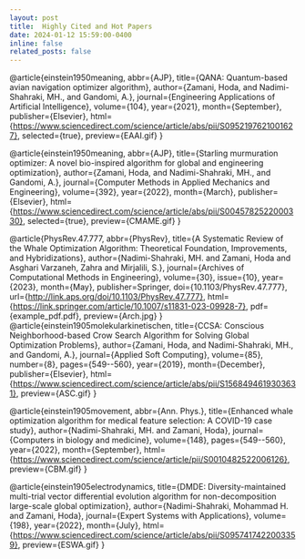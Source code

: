 ```yaml
---
layout: post
title:  Highly Cited and Hot Papers 
date: 2024-01-12 15:59:00-0400
inline: false
related_posts: false
---
```


@article{einstein1950meaning,
  abbr={AJP},
  title={QANA: Quantum-based avian navigation optimizer algorithm},
  author={Zamani, Hoda, and Nadimi-Shahraki, MH., and Gandomi, A.},
  journal={Engineering Applications of Artificial Intelligence},
  volume={104},
  year={2021},
  month={September},
  publisher={Elsevier},
  html={https://www.sciencedirect.com/science/article/abs/pii/S0952197621001627},
  selected={true},
  preview={EAAI.gif}
}

@article{einstein1950meaning,
  abbr={AJP},
  title={Starling murmuration optimizer: A novel bio-inspired algorithm for global and engineering optimization},
  author={Zamani, Hoda, and Nadimi-Shahraki, MH., and Gandomi, A.},
  journal={Computer Methods in Applied Mechanics and Engineering},
  volume={392},
  year={2022},
  month={March},
  publisher={Elsevier},
  html={https://www.sciencedirect.com/science/article/abs/pii/S0045782522000330},
  selected={true},
  preview={CMAME.gif}
}

@article{PhysRev.47.777,
  abbr={PhysRev},
  title={A Systematic Review of the Whale Optimization Algorithm: Theoretical Foundation, Improvements, and Hybridizations},
  author={Nadimi-Shahraki, MH. and Zamani, Hoda and Asghari Varzaneh, Zahra and Mirjalili, S.},
  journal={Archives of Computational Methods in Engineering},
  volume={30},
  issue={10},
  year={2023},
  month={May},
  publisher=Springer,
  doi={10.1103/PhysRev.47.777},
  url={http://link.aps.org/doi/10.1103/PhysRev.47.777},
  html={https://link.springer.com/article/10.1007/s11831-023-09928-7},
  pdf={example_pdf.pdf},
  preview={Arch.jpg}
}
@article{einstein1905molekularkinetischen,
  title={CCSA: Conscious Neighborhood-based Crow Search Algorithm for Solving Global Optimization Problems},
  author={Zamani, Hoda, and Nadimi-Shahraki, MH., and Gandomi, A.},
  journal={Applied Soft Computing},
  volume={85},
  number={8},
  pages={549--560},
  year={2019},
  month={December},
  publisher={Elsevier},
  html={https://www.sciencedirect.com/science/article/abs/pii/S1568494619303631},
  preview={ASC.gif}
}

@article{einstein1905movement,
  abbr={Ann. Phys.},
  title={Enhanced whale optimization algorithm for medical feature selection: A COVID-19 case study},
  author={Nadimi-Shahraki, MH. and Zamani, Hoda},
  journal={Computers in biology and medicine},
  volume={148},
  pages={549--560},
  year={2022},
  month={September},
  html={https://www.sciencedirect.com/science/article/pii/S0010482522006126},
  preview={CBM.gif}
}

@article{einstein1905electrodynamics,
  title={DMDE: Diversity-maintained multi-trial vector differential evolution algorithm for non-decomposition large-scale global optimization},
  author={Nadimi-Shahraki, Mohammad H. and Zamani, Hoda},
  journal={Expert Systems with Applications},
  volume={198},
  year={2022},
  month={July},
  html={https://www.sciencedirect.com/science/article/abs/pii/S0957417422003359},
  preview={ESWA.gif}
}


